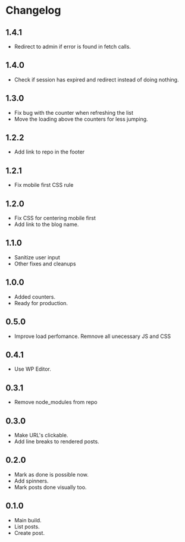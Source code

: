 # Changelog

## 1.4.1

- Redirect to admin if error is found in fetch calls.

## 1.4.0

- Check if session has expired and redirect instead of doing nothing.

## 1.3.0

- Fix bug with the counter when refreshing the list
- Move the loading above the counters for less jumping.

## 1.2.2

- Add link to repo in the footer

## 1.2.1

- Fix mobile first CSS rule

## 1.2.0

- Fix CSS for centering mobile first
- Add link to the blog name.

## 1.1.0

- Sanitize user input
- Other fixes and cleanups

## 1.0.0

- Added counters.
- Ready for production.

## 0.5.0

- Improve load perfomance. Remnove all unecessary JS and CSS

## 0.4.1

- Use WP Editor.

## 0.3.1

- Remove node_modules from repo

## 0.3.0

- Make URL's clickable.
- Add line breaks to rendered posts.

## 0.2.0

- Mark as done is possible now.
- Add spinners.
- Mark posts done visually too.

## 0.1.0

- Main build.
- List posts.
- Create post.
